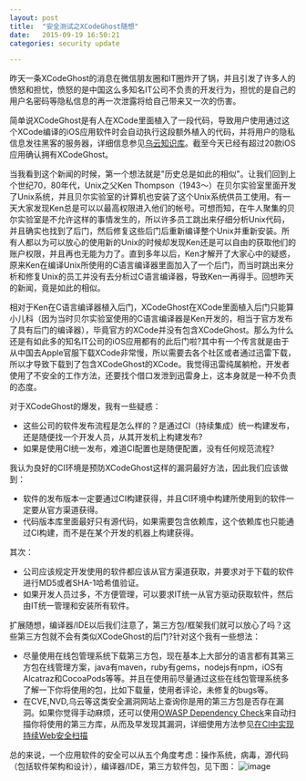 ```yaml
---
layout: post
title:  "安全测试之XCodeGhost随想"
date:   2015-09-19 16:50:21
categories: security update

---
```


昨天一条XCodeGhost的消息在微信朋友圈和IT圈炸开了锅，并且引发了许多人的愤怒和担忧，愤怒的是中国这么多知名IT公司不负责的开发行为，担忧的是自己的用户名密码等隐私信息的再一次泄露将给自己带来又一次的伤害。

简单说XCodeGhost是有人在XCode里面植入了一段代码，导致用户使用通过这个XCode编译的iOS应用软件时会自动执行这段额外植入的代码，并将用户的隐私信息发往黑客的服务器，详细信息参见[乌云知识库](http://drops.wooyun.org/news/8864)。截至今天已经有超过20款iOS应用确认拥有XCodeGhost。

当我看到这个新闻的时候，第一个想法就是"历史总是如此的相似"。让我们回到上个世纪70，80年代，Unix之父Ken Thompson（1943～）在贝尔实验室里面开发了Unix系统，并且贝尔实验室的计算机也安装了这个Unix系统供员工使用。有一天大家发现Ken总是可以以最高权限进入他们的帐号。可想而知，在牛人聚集的贝尔实验室是不允许这样的事情发生的，所以许多员工跳出来仔细分析Unix代码，并且确实也找到了后门，然后修复这些后门后重新编译整个Unix并重新安装。所有人都以为可以放心的使用新的Unix的时候却发现Ken还是可以自由的获取他们的账户权限，并且再也无能为力了。直到多年以后，Ken才解开了大家心中的疑惑，原来Ken在编译Unix所使用的C语言编译器里面加入了一个后门，而当时跳出来分析和修复Unix的员工并没有去分析过C语言编译器，导致Ken一再得手。回想昨天的新闻，竟是如此的相似。

相对于Ken在C语言编译器植入后门，XCodeGhost在XCode里面植入后门只能算小儿科（因为当时贝尔实验室使用的C语言编译器是Ken开发的，相当于官方发布了具有后门的编译器），毕竟官方的XCode并没有包含XCodeGhost。那么为什么还是有如此多的知名IT公司的iOS应用都有的此后门啦?其中有一个传言就是由于从中国去Apple官服下载XCode非常慢，所以需要去各个社区或者通过迅雷下载，所以才导致下载到了包含XCodeGhost的XCode。我觉得迅雷纯属躺枪，开发者使用了不安全的工作方法，还要找个借口发泄到迅雷身上，这本身就是一种不负责的态度。

对于XCodeGhost的爆发，我有一些疑惑：

- 这些公司的软件发布流程是怎么样的？是通过CI（持续集成）统一构建发布，还是随便找一个开发人员，从其开发机上构建发布?
- 如果是使用CI统一发布，难道CI配置也是随便配置，没有任何规范流程?

我认为良好的CI环境是预防XCodeGhost这样的漏洞最好方法，因此我们应该做到：

- 软件的发布版本一定要通过CI构建获得，并且CI环境中构建所使用到的软件一定要从官方渠道获得。
- 代码版本库里面最好只有源代码，如果需要包含依赖库，这个依赖库也只能通过CI构建，而不是在某个开发的机器上构建获得。

其次：

- 公司应该规定开发使用的软件都应该从官方渠道获取，并要求对于下载的软件进行MD5或者SHA-1哈希值验证。
- 如果开发人员过多，不方便管理，可以要求IT统一从官方驱动获取软件，然后由IT统一管理和安装所有软件。

扩展随想，编译器/IDE以后我们注意了，第三方包/框架我们就可以放心了吗？这些第三方包就不会有类似XCodeGhost的后门?针对这个我有一些想法：

- 尽量使用在线包管理系统下载第三方包，现在基本上大部分的语言都有其第三方包在线管理方案，java有maven，ruby有gems，nodejs有npm，iOS有Alcatraz和CocoaPods等等。并且在使用前尽量通过这些在线包管理系统多了解一下你将使用的包，比如下载量，使用者评论，未修复的bugs等。
- 在CVE,NVD,乌云等这类安全漏洞网站上查询你是用的第三方包是否存在漏洞。如果你觉得手动麻烦，还可以使用[OWASP Dependency Check](https://www.owasp.org/index.php/OWASP_Dependency_Check)来自动扫描你将使用的第三方库，从而及早发现其漏洞，详细使用方法参见[在CI中实现持续Web安全扫描](http://www.infoq.com/cn/articles/WebScan-CI)

总的来说，一个应用软件的安全可以从五个角度考虑：操作系统，病毒，源代码（包括软件架构和设计），编译器/IDE，第三方软件包，见下图： ![image](http://twranman.github.io/assets/xcodeghost.resources/1.png)